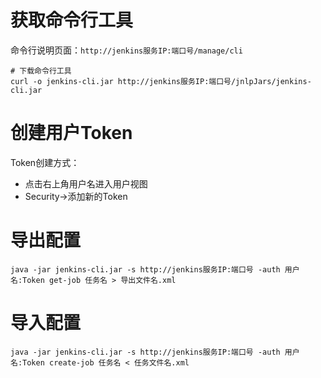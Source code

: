 # 获取命令行工具

命令行说明页面：`http://jenkins服务IP:端口号/manage/cli`

```shell
# 下载命令行工具
curl -o jenkins-cli.jar http://jenkins服务IP:端口号/jnlpJars/jenkins-cli.jar
```

# 创建用户Token

Token创建方式：

* 点击右上角用户名进入用户视图
* Security->添加新的Token

# 导出配置

```shell
java -jar jenkins-cli.jar -s http://jenkins服务IP:端口号 -auth 用户名:Token get-job 任务名 > 导出文件名.xml
```

# 导入配置

```shell
java -jar jenkins-cli.jar -s http://jenkins服务IP:端口号 -auth 用户名:Token create-job 任务名 < 任务文件名.xml
```



